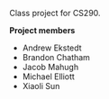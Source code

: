 Class project for CS290.

**Project members**

* Andrew Ekstedt
* Brandon Chatham
* Jacob Mahugh
* Michael Elliott
* Xiaoli Sun
